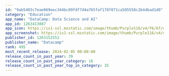 ```yaml
---
id: "9ab5403c7eae069eec344bc09fdf7d4a765faf178f071ca505558c2b4dbad1d0"
category: "Education"
app_name: "DataCamp: Data Science and AI"
app_id: 1263413087
app_icon: https://is1-ssl.mzstatic.com/image/thumb/Purple116/v4/f6/b7/dc/f6b7dc2d-c782-1bb6-0751-b39f309d7cf5/AppIcon-0-0-1x_U007emarketing-0-7-0-85-220.png/1024x1024bb.png
app_screenshot: https://is1-ssl.mzstatic.com/image/thumb/Purple116/v4/dd/81/6e/dd816edc-0731-b814-92f7-79a1df9784ff/ee5a69b9-f796-4a16-83d6-7a4cc55de1a8_Iphone_-_6.5__-_1.jpg/1242x2688bb.png
publisher_id: 1263152552
publisher_name: "Datacamp"
rank: 495
most_recent_release: 2024-02-05 00:00:00
release_count_in_past_year: 39
release_count_in_past_year_category: 16
release_count_in_past_year_top_in_category: 35
---
```


